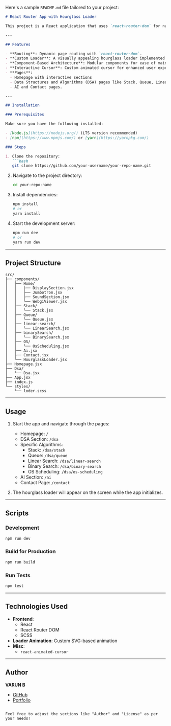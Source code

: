 Here's a sample `README.md` file tailored to your project:

```markdown
# React Router App with Hourglass Loader

This project is a React application that uses `react-router-dom` for navigation and includes a custom Hourglass Loader animation to display a loading screen during initialization or data fetching.

---

## Features

- **Routing**: Dynamic page routing with `react-router-dom`.
- **Custom Loader**: A visually appealing hourglass loader implemented with SVG and CSS.
- **Component-Based Architecture**: Modular components for ease of maintenance and scalability.
- **Interactive Cursor**: Custom animated cursor for enhanced user experience.
- **Pages**:
  - Homepage with interactive sections
  - Data Structures and Algorithms (DSA) pages like Stack, Queue, Linear Search, Binary Search, etc.
  - AI and Contact pages.

---

## Installation

### Prerequisites

Make sure you have the following installed:

- [Node.js](https://nodejs.org/) (LTS version recommended)
- [npm](https://www.npmjs.com/) or [yarn](https://yarnpkg.com/)

### Steps

1. Clone the repository:
   ```bash
   git clone https://github.com/your-username/your-repo-name.git
   ```

2. Navigate to the project directory:
   ```bash
   cd your-repo-name
   ```

3. Install dependencies:
   ```bash
   npm install
   # or
   yarn install
   ```

4. Start the development server:
   ```bash
   npm run dev
   # or
   yarn run dev
   ```

---

## Project Structure

```plaintext
src/
├── components/
│   ├── Home/
│   │   ├── DisplaySection.jsx
│   │   ├── Jumbotron.jsx
│   │   ├── SoundSection.jsx
│   │   └── WebgiViewer.jsx
│   ├── Stack/
│   │   └── Stack.jsx
│   ├── Queue/
│   │   └── Queue.jsx
│   ├── linear-search/
│   │   └── LinearSearch.jsx
│   ├── binarySearch/
│   │   └── BinarySearch.jsx
│   ├── OS/
│   │   └── OsScheduling.jsx
│   ├── Ai.jsx
│   ├── Contact.jsx
│   └── HourglassLoader.jsx
├── Homepage.jsx
├── Dsa/
│   └── Dsa.jsx
├── App.jsx
├── index.js
└── styles/
    └── loder.scss
```

---

## Usage

1. Start the app and navigate through the pages:
   - Homepage: `/`
   - DSA Section: `/dsa`
   - Specific Algorithms:
     - Stack: `/dsa/stack`
     - Queue: `/dsa/queue`
     - Linear Search: `/dsa/linear-search`
     - Binary Search: `/dsa/binary-search`
     - OS Scheduling: `/dsa/os-scheduling`
   - AI Section: `/ai`
   - Contact Page: `/contact`

2. The hourglass loader will appear on the screen while the app initializes.

---

## Scripts

### Development

```bash
npm run dev
```

### Build for Production

```bash
npm run build
```

### Run Tests

```bash
npm test
```

---

## Technologies Used

- **Frontend**:
  - React
  - React Router DOM
  - SCSS
- **Loader Animation**: Custom SVG-based animation
- **Misc**:
  - `react-animated-cursor`

---

## Author

**VARUN B**  
- [GitHub](https://github.com/ibesuperv)  
- [Portfolio](https://ibesuperv.vercel.app/)
```

Feel free to adjust the sections like "Author" and "License" as per your needs!

